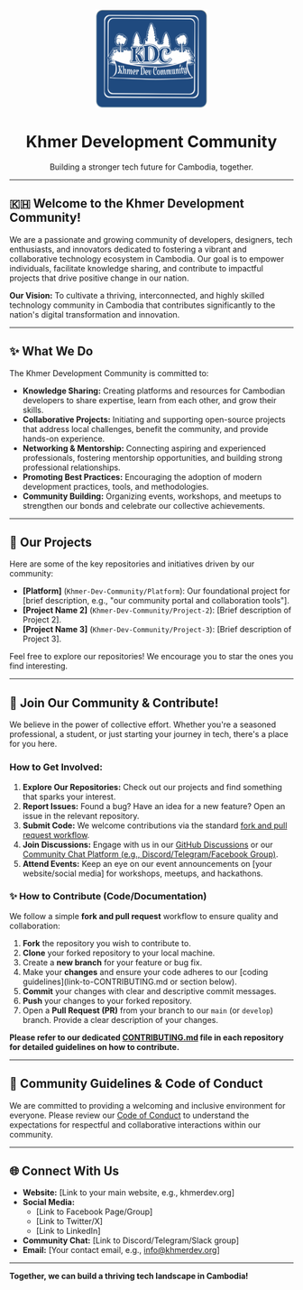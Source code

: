 
<div align="center">
  <img src="https://raw.githubusercontent.com/Khmer-Dev-Community/.github/refs/heads/main/kdc.png" alt="Khmer Dev Community Logo" width="200"/>
  <h1>Khmer Development Community</h1>
  <p>Building a stronger tech future for Cambodia, together.</p>
</div>

---

## 🇰🇭 Welcome to the Khmer Development Community!

We are a passionate and growing community of developers, designers, tech enthusiasts, and innovators dedicated to fostering a vibrant and collaborative technology ecosystem in Cambodia. Our goal is to empower individuals, facilitate knowledge sharing, and contribute to impactful projects that drive positive change in our nation.

**Our Vision:** To cultivate a thriving, interconnected, and highly skilled technology community in Cambodia that contributes significantly to the nation's digital transformation and innovation.

---

## ✨ What We Do

The Khmer Development Community is committed to:

* **Knowledge Sharing:** Creating platforms and resources for Cambodian developers to share expertise, learn from each other, and grow their skills.
* **Collaborative Projects:** Initiating and supporting open-source projects that address local challenges, benefit the community, and provide hands-on experience.
* **Networking & Mentorship:** Connecting aspiring and experienced professionals, fostering mentorship opportunities, and building strong professional relationships.
* **Promoting Best Practices:** Encouraging the adoption of modern development practices, tools, and methodologies.
* **Community Building:** Organizing events, workshops, and meetups to strengthen our bonds and celebrate our collective achievements.

---

## 🚀 Our Projects

Here are some of the key repositories and initiatives driven by our community:

* **[Platform]** (`Khmer-Dev-Community/Platform`): Our foundational project for [brief description, e.g., "our community portal and collaboration tools"].
* **[Project Name 2]** (`Khmer-Dev-Community/Project-2`): [Brief description of Project 2].
* **[Project Name 3]** (`Khmer-Dev-Community/Project-3`): [Brief description of Project 3].

Feel free to explore our repositories! We encourage you to star the ones you find interesting.

---

## 👋 Join Our Community & Contribute!

We believe in the power of collective effort. Whether you're a seasoned professional, a student, or just starting your journey in tech, there's a place for you here.

### How to Get Involved:

1.  **Explore Our Repositories:** Check out our projects and find something that sparks your interest.
2.  **Report Issues:** Found a bug? Have an idea for a new feature? Open an issue in the relevant repository.
3.  **Submit Code:** We welcome contributions via the standard [fork and pull request workflow](#how-to-contribute).
4.  **Join Discussions:** Engage with us in our [GitHub Discussions](link-to-your-discussions-tab-if-enabled) or our [Community Chat Platform (e.g., Discord/Telegram/Facebook Group)](link-to-your-chat).
5.  **Attend Events:** Keep an eye on our event announcements on [your website/social media] for workshops, meetups, and hackathons.

### ✨ How to Contribute (Code/Documentation)

We follow a simple **fork and pull request** workflow to ensure quality and collaboration:

1.  **Fork** the repository you wish to contribute to.
2.  **Clone** your forked repository to your local machine.
3.  Create a **new branch** for your feature or bug fix.
4.  Make your **changes** and ensure your code adheres to our [coding guidelines](link-to-CONTRIBUTING.md or section below).
5.  **Commit** your changes with clear and descriptive commit messages.
6.  **Push** your changes to your forked repository.
7.  Open a **Pull Request (PR)** from your branch to our `main` (or `develop`) branch. Provide a clear description of your changes.

**Please refer to our dedicated [CONTRIBUTING.md](link-to-your-CONTRIBUTING.md) file in each repository for detailed guidelines on how to contribute.**

---

## 🤝 Community Guidelines & Code of Conduct

We are committed to providing a welcoming and inclusive environment for everyone. Please review our [Code of Conduct](link-to-your-CODE_OF_CONDUCT.md) to understand the expectations for respectful and collaborative interactions within our community.

---

## 🌐 Connect With Us

* **Website:** [Link to your main website, e.g., khmerdev.org]
* **Social Media:**
    * [Link to Facebook Page/Group]
    * [Link to Twitter/X]
    * [Link to LinkedIn]
* **Community Chat:** [Link to Discord/Telegram/Slack group]
* **Email:** [Your contact email, e.g., info@khmerdev.org]

---

**Together, we can build a thriving tech landscape in Cambodia!**
